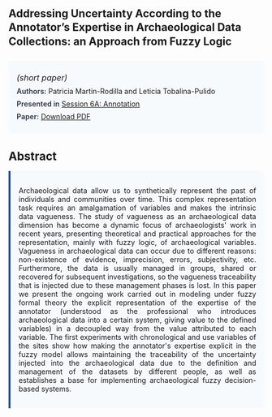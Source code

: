 
<style>    
    h2 {
        margin-top: 0;
        margin-bottom: 1.5rem;
        line-height: 1.3;
    }
    
    h3 {
        margin-top: 2rem;
        margin-bottom: 1rem;
        font-size: 1.4rem;
        font-weight:bold;
    }
    
    .metadata {
        background-color: #f7fafc;
        padding: 1rem;
        border-radius: 6px;
        margin-bottom: 2rem;
    }
    
    .metadata p {
        margin: 0.5rem 0;
    }
    
    .abstract {
        text-align: justify;
        padding: 1rem;
        background-color: #f7fafc;
        border-left: 4px solid #2c5282;
        border-radius: 0 6px 6px 0;
    }
    
    strong {
        color: #2d3748;
        font-weight: 600;
    }
</style>
<main role="main">
<h2>Addressing Uncertainty According to the Annotator’s Expertise in Archaeological Data Collections: an Approach from Fuzzy Logic</h2>

<section class="metadata">
<p style='font-size:1rem'><i>(short paper)</i></p>
<p><strong>Authors:</strong> Patricia Martin-Rodilla and Leticia Tobalina-Pulido</p>
<p><strong>Presented in</strong> <a href="/programme/#session6">Session 6A: Annotation</a></p>
<p><strong>Paper:</strong> <a href="https://ceur-ws.org/Vol-3558/paper62.pdf">Download PDF</a></p>
</section>

<section>
<h3>Abstract</h3>
<div class="abstract">
<p>Archaeological data allow us to synthetically represent the past of individuals and communities over time. This complex representation task requires an amalgamation of variables and makes the intrinsic data vagueness. The study of vagueness as an archaeological data dimension has become a dynamic focus of archaeologists' work in recent years, presenting theoretical and practical approaches for the representation, mainly with fuzzy logic, of archaeological variables. Vagueness in archaeological data can occur due to different reasons: non-existence of evidence, imprecision, errors, subjectivity, etc. Furthermore, the data is usually managed in groups, shared or recovered for subsequent investigations, so the vagueness traceability that is injected due to these management phases is lost.  In this paper we present the ongoing work carried out in modeling under fuzzy formal theory the explicit representation of the expertise of the annotator (understood as the professional who introduces archaeological data into a certain system, giving value to the defined variables) in a decoupled way from the value attributed to each variable. The first experiments with chronological and use variables of the sites show how making the annotator's expertise explicit in the fuzzy model allows maintaining the traceability of the uncertainty injected into the archaeological data due to the definition and management of the datasets by different people, as well as establishes a base for implementing archaeological fuzzy decision-based systems.</p>
</div>
</section>
</main>